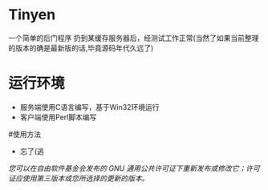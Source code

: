 Tinyen
======

一个简单的后门程序
扔到某缓存服务器后，经测试工作正常(当然了如果当前整理的版本的确是最新版的话,毕竟源码年代久远了)

# 运行环境
* 服务端使用C语言编写，基于Win32环境运行
* 客户端使用Perl脚本编写

#使用方法
* 忘了(逃

*您可以在自由软件基金会发布的 GNU 通用公共许可证下重新发布或修改它；许可证应使用第三版本或您所选择的更新的版本。*
